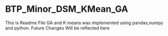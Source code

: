 # BTP_Minor_DSM_KMean_GA
This is Readme File GA and K means was implemented using pandas,numpy and python.
Future Changes Will be reflected here
